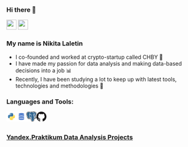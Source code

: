 ### Hi there 👋

<a href="https://t.me/lowlet69"><img src="https://upload.wikimedia.org/wikipedia/commons/thumb/8/82/Telegram_logo.svg/512px-Telegram_logo.svg.png?20220101141644" height=26 width=26></a>
<a href="mailto:nikitalalet@gmail.com"><img src="https://www.freepnglogos.com/uploads/logo-gmail-png/logo-gmail-png-gmail-logo-icons-2.png" height=26 width=26></a>

### My name is Nikita Laletin
- I co-founded and worked at crypto-startup called CHBY 🏦
- I have made my passion for data analysis and making data-based decisions into a job 📊
- Recently, I have been studying a lot to keep up with latest tools, technologies and methodologies 🐳

### Languages and Tools:
<img align="left" alt="Python" width="26px" src="https://raw.githubusercontent.com/github/explore/80688e429a7d4ef2fca1e82350fe8e3517d3494d/topics/python/python.png" />
<img align="left" alt="SQL" width="26px" src="https://raw.githubusercontent.com/github/explore/80688e429a7d4ef2fca1e82350fe8e3517d3494d/topics/sql/sql.png" />
<img align="left" alt="PostgreSQL" width="26px" src="https://raw.githubusercontent.com/github/explore/80688e429a7d4ef2fca1e82350fe8e3517d3494d/topics/postgresql/postgresql.png" />
<img align="left" alt="GitHub" width="26px" src="https://raw.githubusercontent.com/github/explore/78df643247d429f6cc873026c0622819ad797942/topics/github/github.png" />

<br />

<br />

<h3><a href="https://github.com/lowlet69"><b>Yandex.Praktikum Data Analysis Projects</b></a></td></h3>
